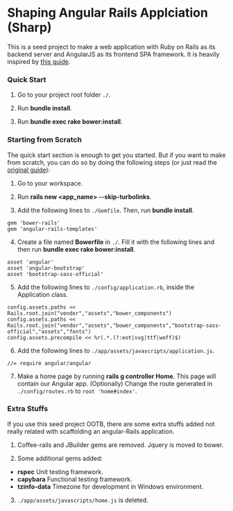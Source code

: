 # Shaping Angular Rails Applciation (Sharp)

This is a seed project to make a web application with Ruby on Rails as its backend server and AngularJS as its frontend SPA framework. It is heavily inspired by [this guide](http://angular-rails.com/).

### Quick Start

1. Go to your project root folder `./`.

2. Run **bundle install**.

3. Run **bundle exec rake bower:install**.

### Starting from Scratch

The quick start section is enough to get you started. But if you want to make from scratch, you can do so by doing the following steps (or just read the [original guide](http://angular-rails.com/)):

1. Go to your workspace.

2. Run **rails new \<app_name\> --skip-turbolinks**.

3. Add the following lines to `./Gemfile`. Then, run **bundle install**.

  ```
  gem 'bower-rails'
  gem 'angular-rails-templates'
  ```

4. Create a file named **Bowerfile** in `./`. Fill it with the following lines and then run **bundle exec rake bower:install**.

  ```
  asset 'angular'
  asset 'angular-bootstrap'
  asset 'bootstrap-sass-official'
  ```

5. Add the following lines to `./config/application.rb`, inside the Application class.

  ```
  config.assets.paths << Rails.root.join("vendor","assets","bower_components")
  config.assets.paths << Rails.root.join("vendor","assets","bower_components","bootstrap-sass-official","assets","fonts")
  config.assets.precompile << %r(.*.(?:eot|svg|ttf|woff)$)
  ```

6. Add the following lines to `./app/assets/javascripts/application.js`.

  ```
  //= require angular/angular
  ```

7. Make a home page by running **rails g controller Home**. This page will contain our Angular app. (Optionally) Change the route generated in `./config/routes.rb` to `root 'home#index'`.

### Extra Stuffs

If you use this seed project OOTB, there are some extra stuffs added not really related with scaffolding an angular-Rails application.

1. Coffee-rails and JBuilder gems are removed. Jquery is moved to bower.

2. Some additional gems added:

  * **rspec** Unit testing framework.
  * **capybara** Functional testing framework.
  * **tzinfo-data** Timezone for development in Windows environment.

3. `./app/assets/javascripts/home.js` is deleted.
